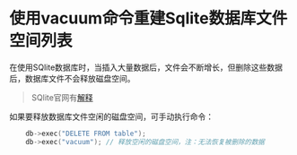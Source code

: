 # 使用vacuum命令重建Sqlite数据库文件空间列表
在使用SQlite数据库时，当插入大量数据后，文件会不断增长，但删除这些数据后，数据库文件不会释放磁盘空间。
>SQlite官网有[解释](https://www.sqlite.org/lang_vacuum.html)

如果要释放数据库文件空闲的磁盘空间，可手动执行命令：
```c++
	db->exec("DELETE FROM table");
	db->exec("vacuum"); // 释放空闲的磁盘空间，注：无法恢复被删除的数据
```
